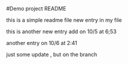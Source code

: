 #Demo project README

this is a simple readme file
new entry in my file

this is another new entry add on 10/5 at 6;53

another entry on 10/6 at 2:41

just some update , but on the branch